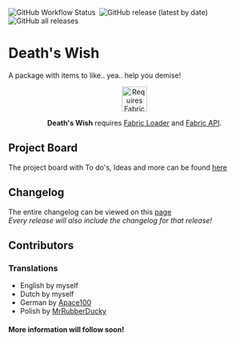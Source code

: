 ![GitHub Workflow Status](https://img.shields.io/github/workflow/status/gaycookie/deaths-wish/build?label=GitHub%20Actions&style=for-the-badge)
‎‎ ![GitHub release (latest by date)](https://img.shields.io/github/v/release/gaycookie/deaths-wish?label=Latest%20Release&style=for-the-badge)
‎‎ ![GitHub all releases](https://img.shields.io/github/downloads/gaycookie/deaths-wish/total?label=GitHub%20Downloads&style=for-the-badge)

# Death's Wish
A package with items to like.. yea.. help you demise!  

<p align="center">
	<a href="https://www.curseforge.com/minecraft/mc-mods/fabric-api"><img title="Requires Fabric API" height="50" src="https://i.imgur.com/Ol1Tcf8.png"></a>
</p>

<p align="center"><b>Death's Wish</b> requires <a href="https://fabricmc.net/use/">Fabric Loader</a> and <a href="https://www.curseforge.com/minecraft/mc-mods/fabric-api">Fabric API</a>.</p>

## Project Board
The project board with To do's, Ideas and more can be found [here](https://github.com/gaycookie/Deaths-Wish/projects/1)

## Changelog
The entire changelog can be viewed on this [page](CHANGELOG.md)  
*Every release will also include the changelog for that release!*

## Contributors
### Translations
- English by myself
- Dutch by myself
- German by [Apace100](https://github.com/apace100)
- Polish by [MrRubberDucky](https://github.com/MrRubberDucky)

#### More information will follow soon!
